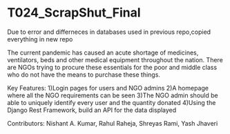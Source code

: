 # T024_ScrapShut_Final
Due to error and differneces in databases used in previous repo,copied everything in new repo


The current pandemic has caused an acute shortage of medicines,
ventilators, beds and other medical equipment throughout the
nation. There are NGOs trying to procure these essentials for the poor
and middle class who do not have the means to purchase these
things. 

Key Features:
1)Login pages for users and NGO admins
2)A homepage where all the NGO requirements can be seen
3)The NGO admin should be able to uniquely identify every user and
the quantity donated
4)Using the Django Rest Framework, build an API for the data
displayed

Contributors:
Nishant A. Kumar,
Rahul Raheja,
Shreyas Rami,
Yash Jhaveri
